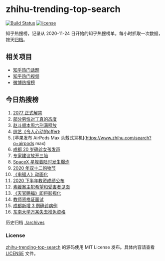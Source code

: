 # zhihu-trending-top-search

[![Build Status](https://github.com/justjavac/zhihu-trending-top-search/workflows/ci/badge.svg?branch=main)](https://github.com/justjavac/zhihu-trending-top-search/actions)
[![license](https://img.shields.io/github/license/justjavac/zhihu-trending-top-search)](https://github.com/justjavac/zhihu-trending-top-search/blob/main/LICENSE)

知乎热搜榜，记录从 2020-11-24 日开始的知乎热搜榜单。每小时抓取一次数据，按天[归档](./archives)。

## 相关项目

- [知乎热门话题](https://github.com/justjavac/zhihu-trending-hot-questions)
- [知乎热门视频](https://github.com/justjavac/zhihu-trending-hot-video)
- [微博热搜榜](https://github.com/justjavac/weibo-trending-hot-search)

## 今日热搜榜

<!-- BEGIN -->
<!-- 最后更新时间 Thu Dec 10 2020 22:04:56 GMT+0800 (CST) -->
1. [2077 正式解禁](https://www.zhihu.com/search?q=赛博朋克2077)
1. [部分男性对丁真的态度](https://www.zhihu.com/search?q=丁真)
1. [赵斗顺本周六刑满释放](https://www.zhihu.com/search?q=素媛案)
1. [综艺《令人心动的offer》](https://www.zhihu.com/search?q=令人心动的offer)
1. [苹果发布 AirPods Max 头戴式耳机](https://www.zhihu.com/search?q=airpods max)
1. [成都 20 岁确诊女孩发声](https://www.zhihu.com/search?q=成都孙女)
1. [专家建议放开三胎](https://www.zhihu.com/search?q=三胎)
1. [SpaceX 星舰着陆时发生爆炸](https://www.zhihu.com/search?q=spacex)
1. [2020 年双十二购物节](https://www.zhihu.com/search?q=双十二)
1. [《电锯人》动画化](https://www.zhihu.com/search?q=电锯人)
1. [2020 下半年教资成绩公布](https://www.zhihu.com/search?q=教资成绩)
1. [素媛案主犯希望和受害者见面](https://www.zhihu.com/search?q=素媛案)
1. [《天官赐福》即将影视化](https://www.zhihu.com/search?q=天官赐福)
1. [教师资格证面试](https://www.zhihu.com/search?q=教资面试怎么准备)
1. [成都新增 3 例确诊病例](https://www.zhihu.com/search?q=成都新增)
1. [东南大学万某失去推免资格](https://www.zhihu.com/search?q=东南大学)
<!-- END -->

历史归档 [./archives](./archives)

### License

[zhihu-trending-top-search](https://github.com/justjavac/zhihu-trending-top-search) 的源码使用 MIT License 发布。具体内容请查看 [LICENSE](./LICENSE) 文件。
